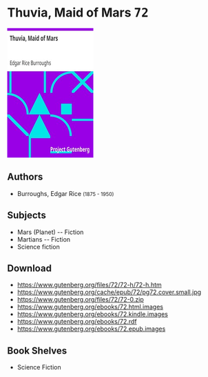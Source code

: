 # Thuvia, Maid of Mars <kbd>72</kbd>

![](./cover.medium.jpg "")

## Authors


 - Burroughs, Edgar Rice <small>(1875 - 1950)</small>

## Subjects


 - Mars (Planet) -- Fiction
 - Martians -- Fiction
 - Science fiction

## Download


 - https://www.gutenberg.org/files/72/72-h/72-h.htm
 - https://www.gutenberg.org/cache/epub/72/pg72.cover.small.jpg
 - https://www.gutenberg.org/files/72/72-0.zip
 - https://www.gutenberg.org/ebooks/72.html.images
 - https://www.gutenberg.org/ebooks/72.kindle.images
 - https://www.gutenberg.org/ebooks/72.rdf
 - https://www.gutenberg.org/ebooks/72.epub.images

## Book Shelves


 - Science Fiction
